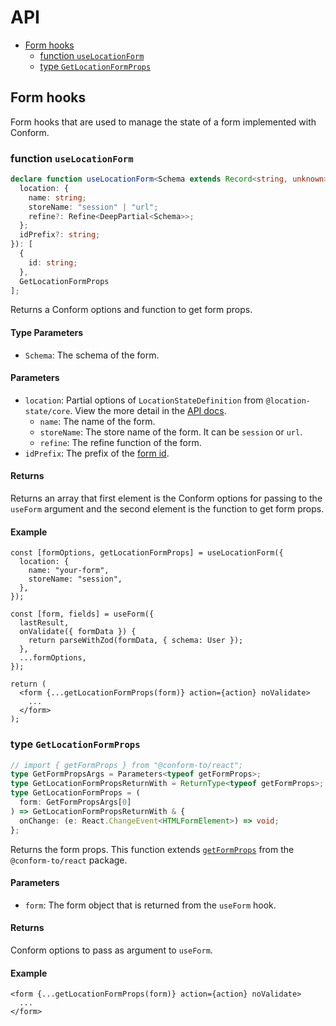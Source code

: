 # API

- [Form hooks](#Form-hooks)
  - [function `useLocationForm`](#function-useLocationForm)
  - [type `GetLocationFormProps`](#type-GetLocationFormProps)

## Form hooks

Form hooks that are used to manage the state of a form implemented with Conform.

### function `useLocationForm`

```ts
declare function useLocationForm<Schema extends Record<string, unknown>>({ location, idPrefix, }: {
  location: {
    name: string;
    storeName: "session" | "url";
    refine?: Refine<DeepPartial<Schema>>;
  };
  idPrefix?: string;
}): [
  {
    id: string;
  },
  GetLocationFormProps
];
```

Returns a Conform options and function to get form props.

#### Type Parameters

- `Schema`: The schema of the form.

#### Parameters

- `location`: Partial options of `LocationStateDefinition` from `@location-state/core`. View the more detail in the [API docs](/packages/location-state-core/docs/API.md).
  - `name`: The name of the form.
  - `storeName`: The store name of the form. It can be `session` or `url`.
  - `refine`: The refine function of the form.
- `idPrefix`: The prefix of the [form id](https://conform.guide/api/react/useForm#options).

#### Returns

Returns an array that first element is the Conform options for passing to the `useForm` argument and the second element is the function to get form props.

#### Example

```tsx
const [formOptions, getLocationFormProps] = useLocationForm({
  location: {
    name: "your-form",
    storeName: "session",
  },
});

const [form, fields] = useForm({
  lastResult,
  onValidate({ formData }) {
    return parseWithZod(formData, { schema: User });
  },
  ...formOptions,
});

return (
  <form {...getLocationFormProps(form)} action={action} noValidate>
    ...
  </form>
);
```

### type `GetLocationFormProps`

```ts
// import { getFormProps } from "@conform-to/react";
type GetFormPropsArgs = Parameters<typeof getFormProps>;
type GetLocationFormPropsReturnWith = ReturnType<typeof getFormProps>;
type GetLocationFormProps = (
  form: GetFormPropsArgs[0]
) => GetLocationFormPropsReturnWith & {
  onChange: (e: React.ChangeEvent<HTMLFormElement>) => void;
};
```

Returns the form props. This function extends [`getFormProps`](https://conform.guide/api/react/getFormProps) from the `@conform-to/react` package.

#### Parameters

- `form`: The form object that is returned from the `useForm` hook.

#### Returns

Conform options to pass as argument to `useForm`.

#### Example

```tsx
<form {...getLocationFormProps(form)} action={action} noValidate>
  ...
</form>
```